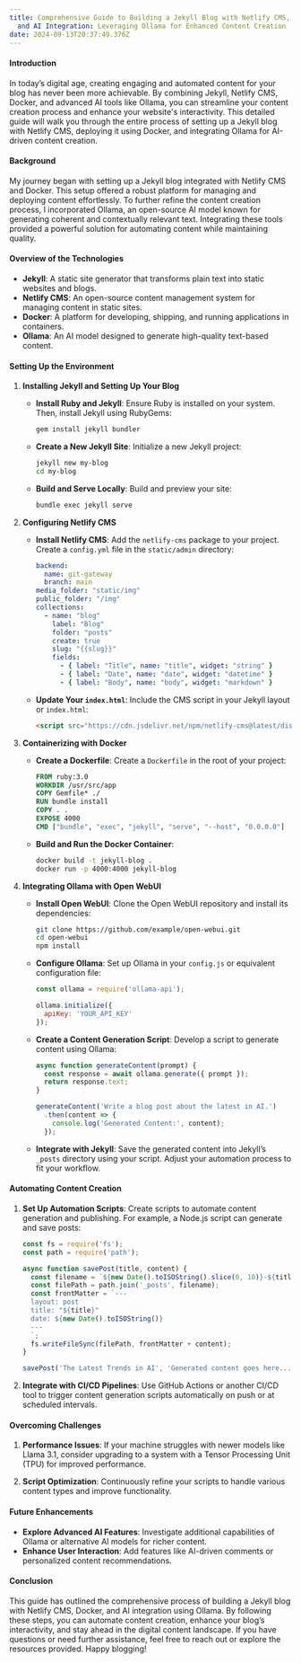 ```yaml
---
title: Comprehensive Guide to Building a Jekyll Blog with Netlify CMS, Docker,
  and AI Integration: Leveraging Ollama for Enhanced Content Creation
date: 2024-09-13T20:37:49.376Z
---
```

#### Introduction

In today’s digital age, creating engaging and automated content for your blog has never been more achievable. By combining Jekyll, Netlify CMS, Docker, and advanced AI tools like Ollama, you can streamline your content creation process and enhance your website's interactivity. This detailed guide will walk you through the entire process of setting up a Jekyll blog with Netlify CMS, deploying it using Docker, and integrating Ollama for AI-driven content creation.

#### Background

My journey began with setting up a Jekyll blog integrated with Netlify CMS and Docker. This setup offered a robust platform for managing and deploying content effortlessly. To further refine the content creation process, I incorporated Ollama, an open-source AI model known for generating coherent and contextually relevant text. Integrating these tools provided a powerful solution for automating content while maintaining quality.

#### Overview of the Technologies

- **Jekyll**: A static site generator that transforms plain text into static websites and blogs.
- **Netlify CMS**: An open-source content management system for managing content in static sites.
- **Docker**: A platform for developing, shipping, and running applications in containers.
- **Ollama**: An AI model designed to generate high-quality text-based content.

#### Setting Up the Environment

1. **Installing Jekyll and Setting Up Your Blog**

   - **Install Ruby and Jekyll**:
     Ensure Ruby is installed on your system. Then, install Jekyll using RubyGems:

     ```bash
     gem install jekyll bundler
     ```

   - **Create a New Jekyll Site**:
     Initialize a new Jekyll project:

     ```bash
     jekyll new my-blog
     cd my-blog
     ```

   - **Build and Serve Locally**:
     Build and preview your site:

     ```bash
     bundle exec jekyll serve
     ```

2. **Configuring Netlify CMS**

   - **Install Netlify CMS**:
     Add the `netlify-cms` package to your project. Create a `config.yml` file in the `static/admin` directory:

     ```yaml
     backend:
       name: git-gateway
       branch: main
     media_folder: "static/img"
     public_folder: "/img"
     collections:
       - name: "blog"
         label: "Blog"
         folder: "posts"
         create: true
         slug: "{{slug}}"
         fields:
           - { label: "Title", name: "title", widget: "string" }
           - { label: "Date", name: "date", widget: "datetime" }
           - { label: "Body", name: "body", widget: "markdown" }
     ```

   - **Update Your `index.html`**:
     Include the CMS script in your Jekyll layout or `index.html`:

     ```html
     <script src="https://cdn.jsdelivr.net/npm/netlify-cms@latest/dist/netlify-cms.js"></script>
     ```

3. **Containerizing with Docker**

   - **Create a Dockerfile**:
     Create a `Dockerfile` in the root of your project:

     ```Dockerfile
     FROM ruby:3.0
     WORKDIR /usr/src/app
     COPY Gemfile* ./
     RUN bundle install
     COPY . .
     EXPOSE 4000
     CMD ["bundle", "exec", "jekyll", "serve", "--host", "0.0.0.0"]
     ```

   - **Build and Run the Docker Container**:

     ```bash
     docker build -t jekyll-blog .
     docker run -p 4000:4000 jekyll-blog
     ```

4. **Integrating Ollama with Open WebUI**

   - **Install Open WebUI**:
     Clone the Open WebUI repository and install its dependencies:

     ```bash
     git clone https://github.com/example/open-webui.git
     cd open-webui
     npm install
     ```

   - **Configure Ollama**:
     Set up Ollama in your `config.js` or equivalent configuration file:

     ```javascript
     const ollama = require('ollama-api');

     ollama.initialize({
       apiKey: 'YOUR_API_KEY'
     });
     ```

   - **Create a Content Generation Script**:
     Develop a script to generate content using Ollama:

     ```javascript
     async function generateContent(prompt) {
       const response = await ollama.generate({ prompt });
       return response.text;
     }

     generateContent('Write a blog post about the latest in AI.')
       .then(content => {
         console.log('Generated Content:', content);
       });
     ```

   - **Integrate with Jekyll**:
     Save the generated content into Jekyll’s `_posts` directory using your script. Adjust your automation process to fit your workflow.

#### Automating Content Creation

1. **Set Up Automation Scripts**:
   Create scripts to automate content generation and publishing. For example, a Node.js script can generate and save posts:

   ```javascript
   const fs = require('fs');
   const path = require('path');

   async function savePost(title, content) {
     const filename = `${new Date().toISOString().slice(0, 10)}-${title.replace(/\s+/g, '-').toLowerCase()}.md`;
     const filePath = path.join('_posts', filename);
     const frontMatter = `---
     layout: post
     title: "${title}"
     date: ${new Date().toISOString()}
     ---
     `;
     fs.writeFileSync(filePath, frontMatter + content);
   }

   savePost('The Latest Trends in AI', 'Generated content goes here...');
   ```

2. **Integrate with CI/CD Pipelines**:
   Use GitHub Actions or another CI/CD tool to trigger content generation scripts automatically on push or at scheduled intervals.

#### Overcoming Challenges

1. **Performance Issues**:
   If your machine struggles with newer models like Llama 3.1, consider upgrading to a system with a Tensor Processing Unit (TPU) for improved performance.

2. **Script Optimization**:
   Continuously refine your scripts to handle various content types and improve functionality.

#### Future Enhancements

- **Explore Advanced AI Features**: Investigate additional capabilities of Ollama or alternative AI models for richer content.
- **Enhance User Interaction**: Add features like AI-driven comments or personalized content recommendations.

#### Conclusion

This guide has outlined the comprehensive process of building a Jekyll blog with Netlify CMS, Docker, and AI integration using Ollama. By following these steps, you can automate content creation, enhance your blog’s interactivity, and stay ahead in the digital content landscape. If you have questions or need further assistance, feel free to reach out or explore the resources provided. Happy blogging!